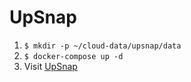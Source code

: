 # UpSnap

1. `$ mkdir -p ~/cloud-data/upsnap/data`
1. `$ docker-compose up -d`
1. Visit [UpSnap](https://upsnap.noizwaves.cloud)
